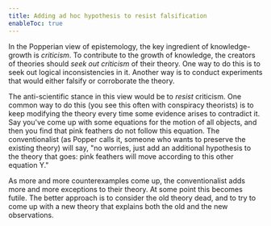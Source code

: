 ```yaml
---
title: Adding ad hoc hypothesis to resist falsification
enableToc: true
---
```


In the Popperian view of epistemology, the key ingredient of knowledge-growth is _criticism_. To contribute to the growth of knowledge, the creators of theories should _seek out criticism_ of their theory. One way to do this is to seek out logical inconsistencies in it. Another way is to conduct experiments that would either falsify or corroborate the theory.

The anti-scientific stance in this view would be to _resist_ criticism. One common way to do this (you see this often with conspiracy theorists) is to keep modifying the theory every time some evidence arises to contradict it. Say you've come up with some equations for the motion of all objects, and then you find that pink feathers do not follow this equation. The conventionalist (as Popper calls it, someone who wants to preserve the existing theory) will say, "no worries, just add an additional hypothesis to the theory that goes: pink feathers will move according to this other equation Y."

As more and more counterexamples come up, the conventionalist adds more and more exceptions to their theory. At some point this becomes futile. The better approach is to consider the old theory dead, and to try to come up with a new theory that explains both the old and the new observations.